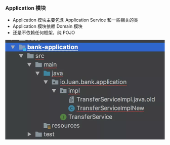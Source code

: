 ### Application 模块

* Application 模块主要包含 Application Service 和一些相关的类
* Application 模块依赖 Domain 模块
* 还是不依赖任何框架，纯 POJO

![img.png](img.png)